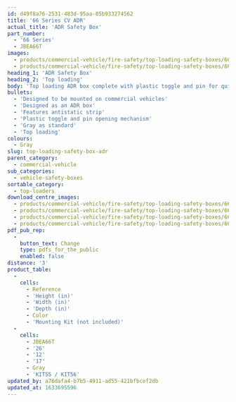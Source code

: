 ```yaml
---
id: d49f8a76-2531-483d-95aa-05b933274562
title: '66 Series CV ADR'
actual_title: 'ADR Safety Box'
part_number:
  - '66 Series'
  - JBEA66T
images:
  - products/commercial-vehicle/fire-safety/top-loading-safety-boxes/66/images-lr/Product_Image_776x776_(518x518_focus_area)-JBEA66_01.jpg
  - products/commercial-vehicle/fire-safety/top-loading-safety-boxes/66/images-lr/Product_Image_776x776_(518x518_focus_area)-JBEA66_02.jpg
heading_1: 'ADR Safety Box'
heading_2: 'Top loading'
body: 'Top loading ADR box complete with plastic toggle and pin for quick access in emergency situations.'
bullets:
  - 'Designed to be mounted on commercial vehicles'
  - 'Designed as an ADR box'
  - 'Features antistatic strip'
  - 'Plastic toggle and pin opening mechanism'
  - 'Gray as standard'
  - 'Top loading'
colours:
  - Gray
slug: top-loading-safety-box-adr
parent_category:
  - commercial-vehicle
sub_categories:
  - vehicle-safety-boxes
sortable_category:
  - top-loaders
download_centre_images:
  - products/commercial-vehicle/fire-safety/top-loading-safety-boxes/66/images-hr/JBEA66_001.jpg
  - products/commercial-vehicle/fire-safety/top-loading-safety-boxes/66/images-hr/JBEA66_002.jpg
  - products/commercial-vehicle/fire-safety/top-loading-safety-boxes/66/images-hr/JBEA66_003.jpg
  - products/commercial-vehicle/fire-safety/top-loading-safety-boxes/66/images-hr/JBEA66_03.jpg
pdf_pub_rep:
  -
    button_text: Change
    type: pdfs_for_the_public
    enabled: false
distance: '3'
product_table:
  -
    cells:
      - Reference
      - 'Height (in)'
      - 'Width (in)'
      - 'Depth (in)'
      - Color
      - 'Mounting Kit (not included)'
  -
    cells:
      - JBEA66T
      - '26'
      - '12'
      - '17'
      - Gray
      - 'KIT55 / KIT56'
updated_by: a76dafa4-b7b5-4911-ad55-421bfbcef2db
updated_at: 1633695596
---
```

